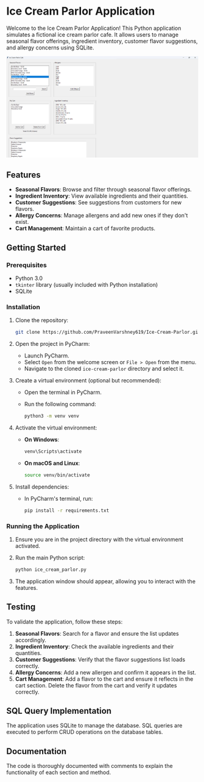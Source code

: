 # Ice Cream Parlor Application

Welcome to the Ice Cream Parlor Application! This Python application simulates a fictional ice cream parlor cafe. It allows users to manage seasonal flavor offerings, ingredient inventory, customer flavor suggestions, and allergy concerns using SQLite.

![Ice Cream Parlor](ice_cream_parlor_image.jpg)

## Features

- **Seasonal Flavors**: Browse and filter through seasonal flavor offerings.
- **Ingredient Inventory**: View available ingredients and their quantities.
- **Customer Suggestions**: See suggestions from customers for new flavors.
- **Allergy Concerns**: Manage allergens and add new ones if they don't exist.
- **Cart Management**: Maintain a cart of favorite products.

## Getting Started

### Prerequisites

- Python 3.0
- `tkinter` library (usually included with Python installation)
- SQLite

### Installation

1. Clone the repository:

    ```bash
    git clone https://github.com/PraveenVarshney619/Ice-Cream-Parlor.git
    ```

2. Open the project in PyCharm:

    - Launch PyCharm.
    - Select `Open` from the welcome screen or `File > Open` from the menu.
    - Navigate to the cloned `ice-cream-parlor` directory and select it.

3. Create a virtual environment (optional but recommended):

    - Open the terminal in PyCharm.
    - Run the following command:

        ```bash
        python3 -m venv venv
        ```

4. Activate the virtual environment:

    - **On Windows**:

        ```bash
        venv\Scripts\activate
        ```

    - **On macOS and Linux**:

        ```bash
        source venv/bin/activate
        ```

5. Install dependencies:

    - In PyCharm's terminal, run:

        ```bash
        pip install -r requirements.txt
        ```

### Running the Application

1. Ensure you are in the project directory with the virtual environment activated.

2. Run the main Python script:

    ```bash
    python ice_cream_parlor.py
    ```

3. The application window should appear, allowing you to interact with the features.

## Testing

To validate the application, follow these steps:

1. **Seasonal Flavors**: Search for a flavor and ensure the list updates accordingly.
2. **Ingredient Inventory**: Check the available ingredients and their quantities.
3. **Customer Suggestions**: Verify that the flavor suggestions list loads correctly.
4. **Allergy Concerns**: Add a new allergen and confirm it appears in the list.
5. **Cart Management**: Add a flavor to the cart and ensure it reflects in the cart section. Delete the flavor from the cart and verify it updates correctly.

## SQL Query Implementation

The application uses SQLite to manage the database. SQL queries are executed to perform CRUD operations on the database tables.

## Documentation

The code is thoroughly documented with comments to explain the functionality of each section and method.
